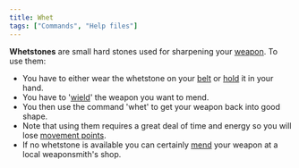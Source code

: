 ```yaml
---
title: Whet
tags: ["Commands", "Help files"]
---
```

**Whetstones** are small hard stones used for sharpening your
[weapon](weapon "wikilink"). To use them:

- You have to either wear the whetstone on your [belt](belt "wikilink")
  or [hold](hold "wikilink") it in your hand.
- You have to '[wield](wield "wikilink")' the weapon you want to mend.
- You then use the command 'whet' to get your weapon back into good
  shape.
- Note that using them requires a great deal of time and energy so you
  will lose [movement points](movement_points "wikilink").
- If no whetstone is available you can certainly [mend](mend "wikilink")
  your weapon at a local weaponsmith's shop.
 